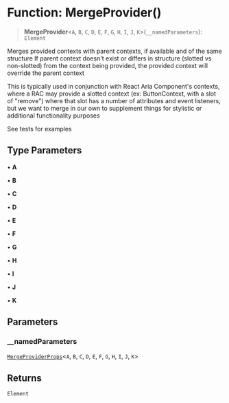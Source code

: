 # Function: MergeProvider()

> **MergeProvider**\<`A`, `B`, `C`, `D`, `E`, `F`, `G`, `H`, `I`, `J`, `K`\>(`__namedParameters`): `Element`

Merges provided contexts with parent contexts, if available and of the same structure
If parent context doesn't exist or differs in structure (slotted vs non-slotted) from
the context being provided, the provided context will override the parent context

This is typically used in conjunction with React Aria Component's contexts, where a
RAC may provide a slotted context (ex: ButtonContext, with a slot of "remove") where
that slot has a number of attributes and event listeners, but we want to merge in our
own to supplement things for stylistic or additional functionality purposes

See tests for examples

## Type Parameters

• **A**

• **B**

• **C**

• **D**

• **E**

• **F**

• **G**

• **H**

• **I**

• **J**

• **K**

## Parameters

### \_\_namedParameters

[`MergeProviderProps`](../type-aliases/MergeProviderProps.md)\<`A`, `B`, `C`, `D`, `E`, `F`, `G`, `H`, `I`, `J`, `K`\>

## Returns

`Element`
